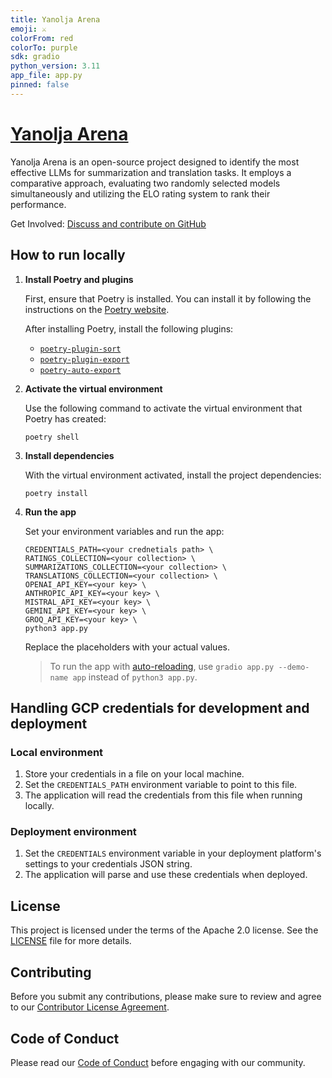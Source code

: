 ```yaml
---
title: Yanolja Arena
emoji: ⚔️
colorFrom: red
colorTo: purple
sdk: gradio
python_version: 3.11
app_file: app.py
pinned: false
---
```


# [Yanolja Arena](https://huggingface.co/spaces/yanolja/arena)

Yanolja Arena is an open-source project designed to identify the most effective LLMs for summarization and translation tasks. It employs a comparative approach, evaluating two randomly selected models simultaneously and utilizing the ELO rating system to rank their performance.

Get Involved: [Discuss and contribute on GitHub](https://github.com/yanolja/arena)

## How to run locally

1. **Install Poetry and plugins**

   First, ensure that Poetry is installed. You can install it by following the instructions on the [Poetry website](https://python-poetry.org/docs/#installing-with-pipx).

   After installing Poetry, install the following plugins:

   - [`poetry-plugin-sort`](https://github.com/andrei-shabanski/poetry-plugin-sort?tab=readme-ov-file#installation)
   - [`poetry-plugin-export`](https://github.com/python-poetry/poetry-plugin-export?tab=readme-ov-file#installation)
   - [`poetry-auto-export`](https://github.com/Ddedalus/poetry-auto-export?tab=readme-ov-file#installation)

1. **Activate the virtual environment**

   Use the following command to activate the virtual environment that Poetry has created:

   ```shell
   poetry shell
   ```

1. **Install dependencies**

   With the virtual environment activated, install the project dependencies:

   ```shell
   poetry install
   ```

1. **Run the app**

   Set your environment variables and run the app:

   ```shell
   CREDENTIALS_PATH=<your crednetials path> \
   RATINGS_COLLECTION=<your collection> \
   SUMMARIZATIONS_COLLECTION=<your collection> \
   TRANSLATIONS_COLLECTION=<your collection> \
   OPENAI_API_KEY=<your key> \
   ANTHROPIC_API_KEY=<your key> \
   MISTRAL_API_KEY=<your key> \
   GEMINI_API_KEY=<your key> \
   GROQ_API_KEY=<your key> \
   python3 app.py
   ```

   Replace the placeholders with your actual values.

   > To run the app with [auto-reloading](https://www.gradio.app/guides/developing-faster-with-reload-mode), use `gradio app.py --demo-name app` instead of `python3 app.py`.

## Handling GCP credentials for development and deployment

### Local environment

1. Store your credentials in a file on your local machine.
1. Set the `CREDENTIALS_PATH` environment variable to point to this file.
1. The application will read the credentials from this file when running locally.

### Deployment environment

1. Set the `CREDENTIALS` environment variable in your deployment platform's settings to your credentials JSON string.
2. The application will parse and use these credentials when deployed.

## License

This project is licensed under the terms of the Apache 2.0 license. See the [LICENSE](LICENSE) file for more details.

## Contributing

Before you submit any contributions, please make sure to review and agree to our [Contributor License Agreement](CLA.md).

## Code of Conduct

Please read our [Code of Conduct](CODE_OF_CONDUCT.md) before engaging with our community.
